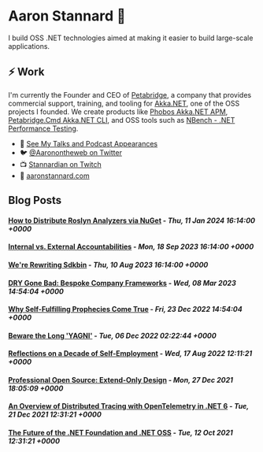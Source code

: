 # Aaron Stannard 👋

I build OSS .NET technologies aimed at making it easier to build large-scale applications. 

## ⚡ Work
I'm currently the Founder and CEO of [Petabridge](https://petabridge.com/), a company that provides commercial support, training, and tooling for [Akka.NET](https://getakka.net/), one of the OSS projects I founded. We create products like [Phobos Akka.NET APM](https://phobos.petabridge.com/), [Petabridge.Cmd Akka.NET CLI](https://cmd.petabridge.com/), and OSS tools such as [NBench - .NET Performance Testing](https://nbench.io/).

* 🔭 [See My Talks and Podcast Appearances](https://aaronstannard.com/talks/)
* :bird: [@Aaronontheweb on Twitter](https://twitter.com/Aaronontheweb)
* :tv: [Stannardian on Twitch](https://www.twitch.tv/stannardian)
* :bookmark_tabs:	[aaronstannard.com](https://aaronstannard.com/)

## Blog Posts
<!--START_SECTION:feed-->
#### [How to Distribute Roslyn Analyzers via NuGet](https:&#x2F;&#x2F;aaronstannard.com&#x2F;roslyn-nuget&#x2F;) - _Thu, 11 Jan 2024 16:14:00 +0000_
#### [Internal vs. External Accountabilities](https:&#x2F;&#x2F;aaronstannard.com&#x2F;internal-vs-external-accountabilities&#x2F;) - _Mon, 18 Sep 2023 16:14:00 +0000_
#### [We&#39;re Rewriting Sdkbin](https:&#x2F;&#x2F;aaronstannard.com&#x2F;sdkbin-rewrite&#x2F;) - _Thu, 10 Aug 2023 16:14:00 +0000_
#### [DRY Gone Bad: Bespoke Company Frameworks](https:&#x2F;&#x2F;aaronstannard.com&#x2F;dry-gone-bad-bespoke-company-framework&#x2F;) - _Wed, 08 Mar 2023 14:54:04 +0000_
#### [Why Self-Fulfilling Prophecies Come True](https:&#x2F;&#x2F;aaronstannard.com&#x2F;self-fulfilling-prophecies&#x2F;) - _Fri, 23 Dec 2022 14:54:04 +0000_
#### [Beware the Long &#39;YAGNI&#39;](https:&#x2F;&#x2F;aaronstannard.com&#x2F;beware-long-yagni&#x2F;) - _Tue, 06 Dec 2022 02:22:44 +0000_
#### [Reflections on a Decade of Self-Employment](https:&#x2F;&#x2F;aaronstannard.com&#x2F;decade-self-employment&#x2F;) - _Wed, 17 Aug 2022 12:11:21 +0000_
#### [Professional Open Source: Extend-Only Design](https:&#x2F;&#x2F;aaronstannard.com&#x2F;extend-only-design&#x2F;) - _Mon, 27 Dec 2021 18:05:09 +0000_
#### [An Overview of Distributed Tracing with OpenTelemetry in .NET 6](https:&#x2F;&#x2F;aaronstannard.com&#x2F;opentelemetry-dotnet6&#x2F;) - _Tue, 21 Dec 2021 12:31:21 +0000_
#### [The Future of the .NET Foundation and .NET OSS](https:&#x2F;&#x2F;aaronstannard.com&#x2F;future-of-dotnet-foundation&#x2F;) - _Tue, 12 Oct 2021 12:31:21 +0000_
<!--END_SECTION:feed-->
